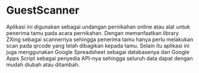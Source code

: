 # GuestScanner

Aplikasi ini digunakan sebagai undangan pernikahan online atau alat untuk penerima tamu pada acara pernikahan. Dengan memanfaatkan library ZXing sebagai scannernya sehingga penerima tamu hanya perlu melakukan scan pada qrcode yang telah dibagikan kepada tamu. Selain itu aplikasi ini juga menggunakan Google Spreadsheet sebagai databasenya dan Google Apps Script sebagai penyedia API-nya sehingga seluruh data dapat dengan mudah diubah atau ditambah. 

